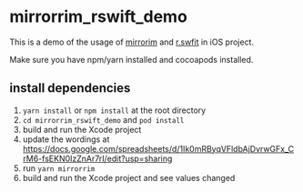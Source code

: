 # mirrorrim_rswift_demo

This is a demo of the usage of [mirrorim](https://www.npmjs.com/package/mirrorrim) and [r.swfit](https://github.com/mac-cain13/R.swift) in iOS project.

Make sure you have npm/yarn installed and cocoapods installed.

## install dependencies

1. `yarn install` or `npm install` at the root directory
2. `cd mirrorrim_rswift_demo` and `pod install`
3. build and run the Xcode project
4. update the wordings at https://docs.google.com/spreadsheets/d/1Ik0mRByqVFldbAjDvrwGFx_CrM6-fsEKN0IzZnAr7rI/edit?usp=sharing
5. run `yarn mirrorrim`
6. build and run the Xcode project and see values changed
